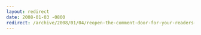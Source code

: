 ```yaml
---
layout: redirect
date: 2008-01-03 -0800
redirect: /archive/2008/01/04/reopen-the-comment-door-for-your-readers-with-subkismet.aspx/
---
```

